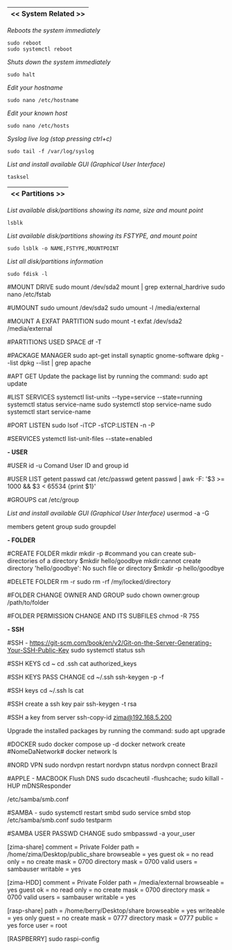 |<< System Related >>|
|-------------|

*Reboots the system immediately*
```
sudo reboot
sudo systemctl reboot
```

*Shuts down the system immediately*
```
sudo halt
```

*Edit your hostname*
```
sudo nano /etc/hostname
```

*Edit your known host*
```
sudo nano /etc/hosts
```

*Syslog live log (stop pressing ctrl+c)* 
```
sudo tail -f /var/log/syslog
```

*List and install available GUI (Graphical User Interface)*
```
tasksel
```

|<< Partitions >>|
|-------------|

*List available disk/partitions showing its name, size and mount point*
```
lsblk
```

*List available disk/partitions showing its FSTYPE, and mount point*
```
sudo lsblk -o NAME,FSTYPE,MOUNTPOINT
```

*List all disk/partitions information*
```
sudo fdisk -l
```

#MOUNT DRIVE
sudo mount /dev/sda2 <folder to mount>
mount | grep external_hardrive
sudo nano /etc/fstab

#UMOUNT
sudo umount /dev/sda2
sudo umount -l /media/external

#MOUNT A EXFAT PARTITION
sudo mount -t exfat /dev/sda2 /media/external






#PARTITIONS USED SPACE
df -T

#PACKAGE MANAGER
sudo apt-get install synaptic gnome-software
dpkg --list
dpkg --list | grep apache

#APT GET
Update the package list by running the command:
sudo apt update

#LIST SERVICES
systemctl list-units --type=service --state=running
systemctl status service-name
sudo systemctl stop service-name
sudo systemctl start service-name

#PORT LISTEN
sudo lsof -iTCP -sTCP:LISTEN -n -P

#SERVICES
ystemctl list-unit-files --state=enabled


**- USER**

#USER
id -u
Comand User ID and group id

#USER LIST
getent passwd
cat /etc/passwd
getent passwd | awk -F: '$3 >= 1000 && $3 < 65534 {print $1}'

#GROUPS
cat /etc/group

*List and install available GUI (Graphical User Interface)*
usermod -a -G <groupaname> <user>

members <groupname>
getent group <groupname>
sudo groupdel <groupname>


**- FOLDER**

#CREATE FOLDER
mkdir
mkdir -p #command you can create sub-directories of a directory
$mkdir hello/goodbye
mkdir:cannot create directory 'hello/goodbye': No such file or directory
$mkdir -p hello/goodbye

#DELETE FOLDER
rm -r
sudo rm -rf /my/locked/directory

#FOLDER CHANGE OWNER AND GROUP
sudo chown owner:group /path/to/folder

#FOLDER PERMISSION CHANGE AND ITS SUBFILES
chmod -R 755








**- SSH**

#SSH - https://git-scm.com/book/en/v2/Git-on-the-Server-Generating-Your-SSH-Public-Key
sudo systemctl status ssh

#SSH KEYS
cd ~
cd .ssh
cat authorized_keys

#SSH KEYS PASS CHANGE
cd ~/.ssh
ssh-keygen -p -f <keyfile>

#SSH keys
cd ~/.ssh
ls
cat <file name>

#SSH create a ssh key pair
ssh-keygen -t rsa

#SSH a key from server
ssh-copy-id zima@192.168.5.200





Upgrade the installed packages by running the command:
sudo apt upgrade

#DOCKER
sudo docker compose up -d
docker network create #NomeDaNetwork#
docker network ls

#NORD VPN
sudo nordvpn restart
nordvpn status
nordvpn connect Brazil









#APPLE - MACBOOK
Flush DNS
sudo dscacheutil -flushcache; sudo killall -HUP mDNSResponder

/etc/samba/smb.conf

#SAMBA - 
sudo systemctl restart smbd
sudo service smbd stop
/etc/samba/smb.conf
sudo testparm

#SAMBA USER PASSWD CHANGE
sudo smbpasswd -a your_user

[zima-share]
comment = Private Folder
path = /home/zima/Desktop/public_share
browseable = yes
guest ok = no
read only = no
create mask = 0700
directory mask = 0700
valid users = sambauser
writable = yes   

[zima-HDD]
comment = Private Folder
path = /media/external
browseable = yes
guest ok = no
read only = no
create mask = 0700
directory mask = 0700
valid users = sambauser
writable = yes

[rasp-share]
path = /home/berry/Desktop/share
browseable = yes
writeable = yes
only guest = no
create mask = 0777
directory mask = 0777
public = yes
force user = root

[RASPBERRY]
sudo raspi-config
